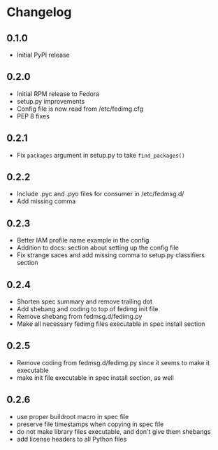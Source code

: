 # Changelog

## 0.1.0

-   Initial PyPI release

## 0.2.0

-   Initial RPM release to Fedora
-   setup.py improvements
-   Config file is now read from /etc/fedimg.cfg
-   PEP 8 fixes

## 0.2.1

-   Fix `packages` argument in setup.py to take `find_packages()`

## 0.2.2

-   Include .pyc and .pyo files for consumer in /etc/fedmsg.d/
-   Add missing comma

## 0.2.3

-   Better IAM profile name example in the config
-   Addition to docs: section about setting up the config file
-   Fix strange saces and add missing comma to setup.py classifiers section

## 0.2.4

-   Shorten spec summary and remove trailing dot
-   Add shebang and coding to top of fedimg init file
-   Remove shebang from fedmsg.d/fedimg.py
-   Make all necessary fedimg files executable in spec install section

## 0.2.5

-   Remove coding from fedmsg.d/fedimg.py since it seems to make it executable
-   make init file executable in spec install section, as well

## 0.2.6

-   use proper buildroot macro in spec file
-   preserve file timestamps when copying in spec file
-   do not make library files executable, and don't give them shebangs
-   add license headers to all Python files 
